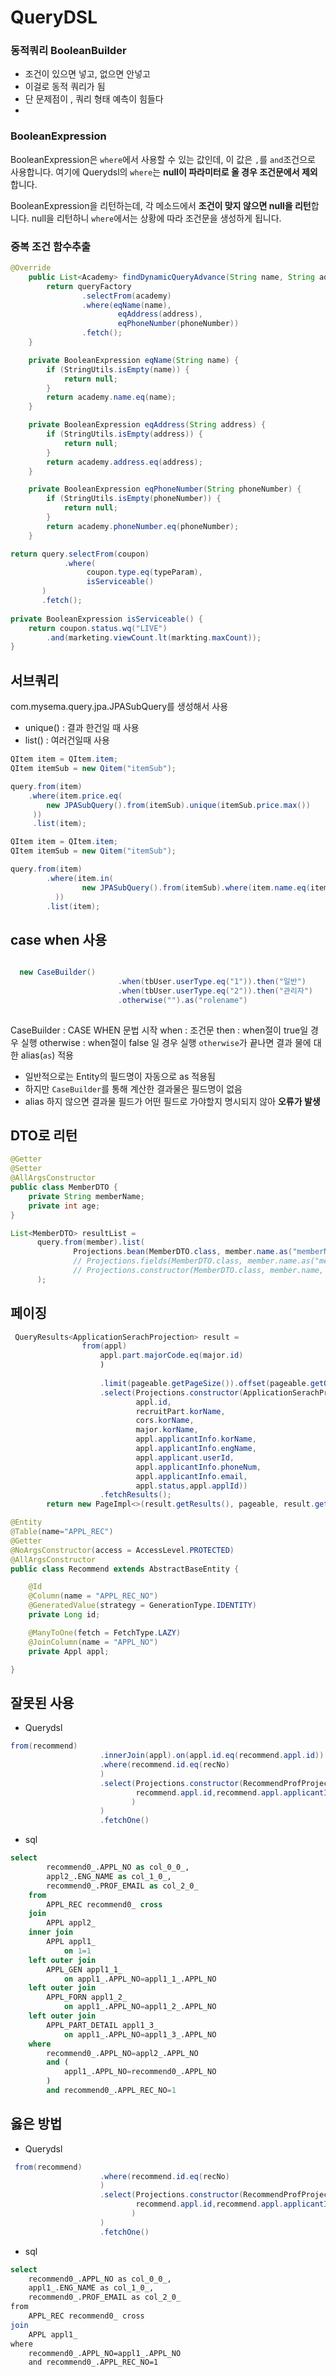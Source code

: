 # QueryDSL



### 동적쿼리 BooleanBuilder

* 조건이 있으면 넣고, 없으면 안넣고 
* 이걸로 동적 쿼리가 됨 
* 단 문제점이 , 쿼리 형태 예측이 힘들다 
* 

### BooleanExpression

BooleanExpression은 `where`에서 사용할 수 있는 값인데, 이 값은 `,`를 `and`조건으로 사용합니다.
여기에 Querydsl의 `where`는 **null이 파라미터로 올 경우 조건문에서 제외**합니다.

BooleanExpression을 리턴하는데, 각 메소드에서 **조건이 맞지 않으면 null을 리턴**합니다.
null을 리턴하니 `where`에서는 상황에 따라 조건문을 생성하게 됩니다.

### 중복 조건 함수추출

```JAVA
@Override
    public List<Academy> findDynamicQueryAdvance(String name, String address, String phoneNumber) {
        return queryFactory
                .selectFrom(academy)
                .where(eqName(name),
                        eqAddress(address),
                        eqPhoneNumber(phoneNumber))
                .fetch();
    }

    private BooleanExpression eqName(String name) {
        if (StringUtils.isEmpty(name)) {
            return null;
        }
        return academy.name.eq(name);
    }

    private BooleanExpression eqAddress(String address) {
        if (StringUtils.isEmpty(address)) {
            return null;
        }
        return academy.address.eq(address);
    }

    private BooleanExpression eqPhoneNumber(String phoneNumber) {
        if (StringUtils.isEmpty(phoneNumber)) {
            return null;
        }
        return academy.phoneNumber.eq(phoneNumber);
    }
```



```JAVA
return query.selectFrom(coupon)
            .where(
                 coupon.type.eq(typeParam),
                 isServiceable()
       )
       .fetch();
​
private BooleanExpression isServiceable() {
    return coupon.status.wq("LIVE")
        .and(marketing.viewCount.lt(markting.maxCount));
}

```





## 서브쿼리

com.mysema.query.jpa.JPASubQuery를 생성해서 사용

- unique() : 결과 한건일 때 사용
- list() : 여러건일때 사용

```JAVA
QItem item = QItem.item;
QItem itemSub = new Qitem("itemSub");

query.from(item)
    .where(item.price.eq(
        new JPASubQuery().from(itemSub).unique(itemSub.price.max())
     ))
     .list(item);

QItem item = QItem.item;
QItem itemSub = new Qitem("itemSub");

query.from(item)
        .where(item.in(
                new JPASubQuery().from(itemSub).where(item.name.eq(itemSub.name)).list(itemSub)
          ))
        .list(item);
```



## case when  사용

```java

  new CaseBuilder()
                        .when(tbUser.userType.eq("1")).then("일반")
                        .when(tbUser.userType.eq("2")).then("관리자")
                        .otherwise("").as("rolename")
 

```

CaseBuilder : CASE WHEN 문법 시작
when : 조건문
then : when절이 true일 경우 실행
otherwise : when절이 false 일 경우 실행
`otherwise`가 끝나면 결과 물에 대한 alias(`as`) 적용

- 일반적으로는 Entity의 필드명이 자동으로 as 적용됨
- 하지만 `CaseBuilder`를 통해 계산한 결과물은 필드명이 없음
- alias 하지 않으면 결과물 필드가 어떤 필드로 가야할지 명시되지 않아 **오류가 발생**



## DTO로 리턴

```JAVA
@Getter
@Setter
@AllArgsConstructor
public class MemberDTO {
    private String memberName;
    private int age;
}

List<MemberDTO> resultList =
      query.from(member).list(
              Projections.bean(MemberDTO.class, member.name.as("memberName"), member.age) // 프로퍼티 setter 접근
              // Projections.fields(MemberDTO.class, member.name.as("memberName"), member.age) // 필드 직접 접근
              // Projections.constructor(MemberDTO.class, member.name, member.age) // 생성자 사용
      );
```



## 페이징

```JAVA
 QueryResults<ApplicationSerachProjection> result =
                from(appl)
                    appl.part.majorCode.eq(major.id)
                    )
                   
                    .limit(pageable.getPageSize()).offset(pageable.getOffset())
                    .select(Projections.constructor(ApplicationSerachProjection.class,
                            appl.id,
                            recruitPart.korName,
                            cors.korName,
                            major.korName,
                            appl.applicantInfo.korName,
                            appl.applicantInfo.engName,
                            appl.applicant.userId,
                            appl.applicantInfo.phoneNum,
                            appl.applicantInfo.email,
                            appl.status,appl.applId))
                    .fetchResults();
        return new PageImpl<>(result.getResults(), pageable, result.getTotal());
```









```java
@Entity
@Table(name="APPL_REC")
@Getter
@NoArgsConstructor(access = AccessLevel.PROTECTED)
@AllArgsConstructor
public class Recommend extends AbstractBaseEntity {

    @Id
    @Column(name = "APPL_REC_NO")
    @GeneratedValue(strategy = GenerationType.IDENTITY)
    private Long id;

    @ManyToOne(fetch = FetchType.LAZY)
    @JoinColumn(name = "APPL_NO")
    private Appl appl;

}
```





## 잘못된 사용

* Querydsl

```java
from(recommend)
                    .innerJoin(appl).on(appl.id.eq(recommend.appl.id))
                    .where(recommend.id.eq(recNo)
                    )
                    .select(Projections.constructor(RecommendProfProjectionKDI.class,
                            recommend.appl.id,recommend.appl.applicantInfo.engName,recommend.email
                           )
                    )
                    .fetchOne()
```

* sql

```sql
select
        recommend0_.APPL_NO as col_0_0_,
        appl2_.ENG_NAME as col_1_0_,
        recommend0_.PROF_EMAIL as col_2_0_ 
    from
        APPL_REC recommend0_ cross 
    join
        APPL appl2_ 
    inner join
        APPL appl1_ 
            on 1=1 
    left outer join
        APPL_GEN appl1_1_ 
            on appl1_.APPL_NO=appl1_1_.APPL_NO 
    left outer join
        APPL_FORN appl1_2_ 
            on appl1_.APPL_NO=appl1_2_.APPL_NO 
    left outer join
        APPL_PART_DETAIL appl1_3_ 
            on appl1_.APPL_NO=appl1_3_.APPL_NO 
    where
        recommend0_.APPL_NO=appl2_.APPL_NO 
        and (
            appl1_.APPL_NO=recommend0_.APPL_NO
        ) 
        and recommend0_.APPL_REC_NO=1
```



## 옳은 방법

* Querydsl

```java
 from(recommend)
                    .where(recommend.id.eq(recNo)
                    )
                    .select(Projections.constructor(RecommendProfProjectionKDI.class,
                            recommend.appl.id,recommend.appl.applicantInfo.engName,recommend.email
                           )
                    )
                    .fetchOne()
```

* sql

```bash
select
    recommend0_.APPL_NO as col_0_0_,
    appl1_.ENG_NAME as col_1_0_,
    recommend0_.PROF_EMAIL as col_2_0_ 
from
    APPL_REC recommend0_ cross 
join
    APPL appl1_ 
where
    recommend0_.APPL_NO=appl1_.APPL_NO 
    and recommend0_.APPL_REC_NO=1
```


​		
